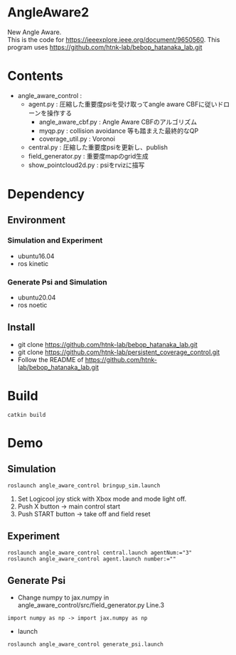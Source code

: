 # AngleAware2
New Angle Aware.  
This is the code for https://ieeexplore.ieee.org/document/9650560.
This program uses https://github.com/htnk-lab/bebop_hatanaka_lab.git

# Contents
- angle_aware_control :
    - agent.py :  圧縮した重要度psiを受け取ってangle aware CBFに従いドローンを操作する
        - angle_aware_cbf.py : Angle Aware CBFのアルゴリズム
        - myqp.py : collision avoidance 等も踏まえた最終的なQP
        - coverage_util.py : Voronoi
    - central.py : 圧縮した重要度psiを更新し、publish
    - field_generator.py : 重要度mapのgrid生成
    - show_pointcloud2d.py : psiをrvizに描写

# Dependency
## Environment
### Simulation and Experiment
- ubuntu16.04
- ros kinetic
### Generate Psi and Simulation
- ubuntu20.04
- ros noetic

## Install
- git clone https://github.com/htnk-lab/bebop_hatanaka_lab.git
- git clone https://github.com/htnk-lab/persistent_coverage_control.git
- Follow the README of https://github.com/htnk-lab/bebop_hatanaka_lab.git

# Build
```
catkin build
```

# Demo
## Simulation
```
roslaunch angle_aware_control bringup_sim.launch
```
1. Set Logicool joy stick with Xbox mode and mode light off.
1. Push X button -> main control start
1. Push START button -> take off and field reset

## Experiment
```
roslaunch angle_aware_control central.launch agentNum:="3"
roslaunch angle_aware_control agent.launch number:=""
```

## Generate Psi
- Change numpy to jax.numpy in angle_aware_control/src/field_generator.py Line.3
```
import numpy as np -> import jax.numpy as np
```
- launch
```
roslaunch angle_aware_control generate_psi.launch
```

